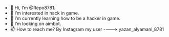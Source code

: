 - 👋 Hi, I’m @Repo8781.
- 👀 I’m interested in hack in game.
- 🌱 I’m currently learning how to be a hacker in game.
- 💞️ I’m looking on aimbot.
- 📫 How to reach me? By Instagram my user ----> yazan_alyamani_8781
